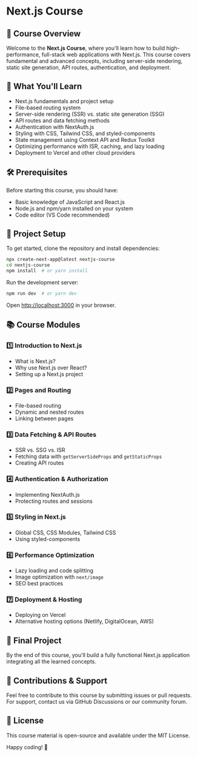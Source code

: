 # Next.js Course

## 📌 Course Overview

Welcome to the **Next.js Course**, where you'll learn how to build high-performance, full-stack web applications with Next.js. This course covers fundamental and advanced concepts, including server-side rendering, static site generation, API routes, authentication, and deployment.

## 🎯 What You'll Learn

- Next.js fundamentals and project setup
- File-based routing system
- Server-side rendering (SSR) vs. static site generation (SSG)
- API routes and data fetching methods
- Authentication with NextAuth.js
- Styling with CSS, Tailwind CSS, and styled-components
- State management using Context API and Redux Toolkit
- Optimizing performance with ISR, caching, and lazy loading
- Deployment to Vercel and other cloud providers

## 🛠 Prerequisites

Before starting this course, you should have:

- Basic knowledge of JavaScript and React.js
- Node.js and npm/yarn installed on your system
- Code editor (VS Code recommended)

## 📂 Project Setup

To get started, clone the repository and install dependencies:

```sh
npx create-next-app@latest nextjs-course
cd nextjs-course
npm install  # or yarn install
```

Run the development server:

```sh
npm run dev  # or yarn dev
```

Open [http://localhost:3000](http://localhost:3000) in your browser.

## 📚 Course Modules

### 1️⃣ Introduction to Next.js

- What is Next.js?
- Why use Next.js over React?
- Setting up a Next.js project

### 2️⃣ Pages and Routing

- File-based routing
- Dynamic and nested routes
- Linking between pages

### 3️⃣ Data Fetching & API Routes

- SSR vs. SSG vs. ISR
- Fetching data with `getServerSideProps` and `getStaticProps`
- Creating API routes

### 4️⃣ Authentication & Authorization

- Implementing NextAuth.js
- Protecting routes and sessions

### 5️⃣ Styling in Next.js

- Global CSS, CSS Modules, Tailwind CSS
- Using styled-components

### 6️⃣ Performance Optimization

- Lazy loading and code splitting
- Image optimization with `next/image`
- SEO best practices

### 7️⃣ Deployment & Hosting

- Deploying on Vercel
- Alternative hosting options (Netlify, DigitalOcean, AWS)

## 🚀 Final Project

By the end of this course, you'll build a fully functional Next.js application integrating all the learned concepts.

## 🤝 Contributions & Support

Feel free to contribute to this course by submitting issues or pull requests. For support, contact us via GitHub Discussions or our community forum.

## 📜 License

This course material is open-source and available under the MIT License.

Happy coding! 🎉
